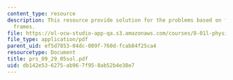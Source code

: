 ```yaml
---
content_type: resource
description: This resource provide solution for the problems based on forces and reference
  frames.
file: https://ol-ocw-studio-app-qa.s3.amazonaws.com/courses/8-01l-physics-i-classical-mechanics-fall-2005/db142e536275ab967f958ab52b4e38e7_prs_09_29_05sol.pdf
file_type: application/pdf
parent_uid: ef5d7853-04dc-089f-760d-fcab84f25ca4
resourcetype: Document
title: prs_09_29_05sol.pdf
uid: db142e53-6275-ab96-7f95-8ab52b4e38e7
---
```

